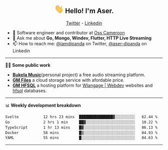 <h2 align="center"> <img src="https://github.com/gabriel-TheCode/gabriel-TheCode/blob/master/gifs/Hi.gif" width="30px"> Hello! I'm Aser.</h2>
<p align="center">
  <a href="https://twitter.com/iamdipanda">Twitter</a> - 
  <a href="https://www.linkedin.com/in/aser-dipanda/">Linkedin</a>
</p>


- 🔭 Software engineer and contributor at [Oss Cameroon](https://github.com/osscameroon)
- 💬 Ask me about **Go, Mongo, Windev, Flutter, HTTP Live Streaming**
- 📫 How to reach me: [@iamdipanda](https://twitter.com/iamdipanda) on Twitter, [@aser-dipanda](https://www.linkedin.com/in/aser-dipanda/) on Linkedin

-------

👨‍💻 **Some public work**

- **[Bukela Music](https://music.bukela.co)**(personal project) a free audio streaming platform. 
- **[GM Files](https://gamesmania.io)** a cloud storage service with afordable price.
- **[GM HFSQL](https://gamesmania.io)** a hosting platform for [Wlangage | Webdev](https://pcsoft.fr/webdev/index.html) websites and [hfsql](https://pcsoft.fr/accueilpub/hfsql.htm) databases.
-------

📊 **Weekly development breakdown**

<!--START_SECTION:waka-->

```txt
Svelte           12 hrs 23 mins  ███████████████▓░░░░░░░░░   62.44 %
Go               2 hrs 1 min     ██▓░░░░░░░░░░░░░░░░░░░░░░   10.22 %
TypeScript       1 hr 13 mins    █▓░░░░░░░░░░░░░░░░░░░░░░░   06.13 %
Docker           58 mins         █▒░░░░░░░░░░░░░░░░░░░░░░░   04.93 %
YAML             55 mins         █░░░░░░░░░░░░░░░░░░░░░░░░   04.63 %
```

<!--END_SECTION:waka-->

-------
